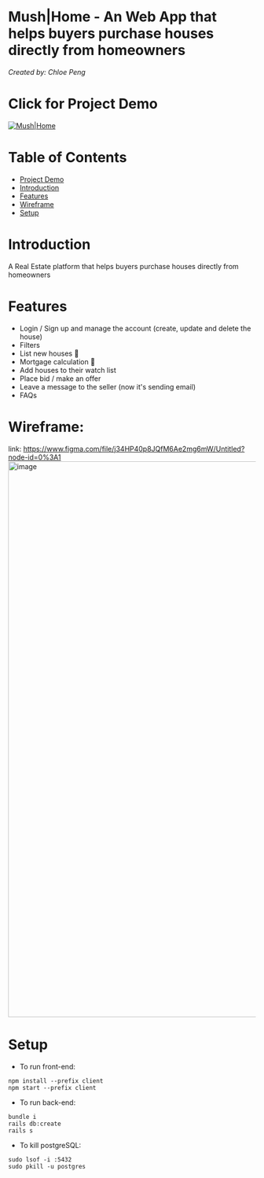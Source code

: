 # Mush|Home - An Web App that helps buyers purchase houses directly from homeowners
*Created by: Chloe Peng* 

#   Click for Project Demo 
[![Mush|Home](https://user-images.githubusercontent.com/61214246/172442543-0de5a240-3435-43e9-be36-9adf064d6797.png
)](https://www.youtube.com/watch?v=1D11cGz11dE&t=15s&ab_channel=ChloePeng)


# Table of Contents 
*   [Project Demo](#click-for-project-demo)
*   [Introduction](#introduction)
*   [Features](#features)
*   [Wireframe](#wireframe)
*   [Setup](#setup)


#   Introduction
A Real Estate platform that helps buyers purchase houses directly from homeowners


#   Features 
- Login / Sign up and manage the account (create, update and delete the house)
- Filters
- List new houses 🏡 
- Mortgage calculation 🧮 
- Add houses to their watch list
- Place bid / make an offer
- Leave a message to the seller (now it's sending email)
- FAQs


#   Wireframe:
link: https://www.figma.com/file/j34HP40p8JQfM6Ae2mg6mW/Untitled?node-id=0%3A1
<img width="1130" alt="image" src="https://user-images.githubusercontent.com/61214246/172072718-30dafb73-2c6d-4ef6-864e-11f6db2a99a3.png">

#   Setup

- To run front-end:
```
npm install --prefix client
npm start --prefix client
```

- To run back-end:
```
bundle i
rails db:create
rails s
```

- To kill postgreSQL: 
```
sudo lsof -i :5432
sudo pkill -u postgres
```


